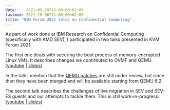 ```yaml
---
date:    2021-09-29T12:00:00+02:00
lastmod: 2021-10-06T11:00:00+02:00
title: "KVM Forum 2021 talks on Confidential Computing"
---
```


As part of work done at IBM Research on Confidential Computing (specifically
with AMD SEV), I participated in two talks presented in KVM Forum 2021.

The first one deals with securing the boot process of memory-encrypted Linux
VMs.  It describes changes we contirbuted to OVMF and QEMU.
\[[youtube](https://www.youtube.com/watch?v=jzP8RlTRErk&list=PLbzoR-pLrL6q4ZzA4VRpy42Ua4-D2xHUR&index=25)
| [slides](https://static.sched.com/hosted_files/kvmforum2021/ed/securing-linux-vm-boot-with-amd-sev-measurement.pdf)\]

In the talk I mention that the
[QEMU patches](https://lore.kernel.org/qemu-devel/20210930054915.13252-1-dovmurik@linux.ibm.com/)
are still under review, but since then they have been merged and will be
available starting from QEMU 6.2.

The second talk describes the challenges of live migration in SEV and SEV-ES
guests and our attempts to tackle them.  This is still work-in-progress.
\[[youtube](https://www.youtube.com/watch?v=UQATNPcP94g&list=PLbzoR-pLrL6q4ZzA4VRpy42Ua4-D2xHUR&index=29)
| [slides](https://static.sched.com/hosted_files/kvmforum2021/c2/LiveMigrationSev-TobinFeldmanFitzthum.pdf)\]
